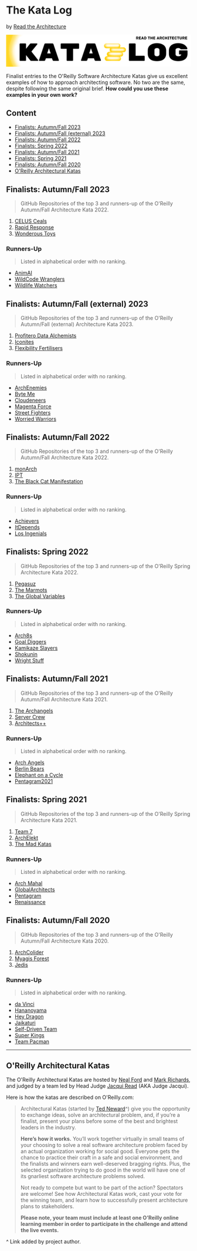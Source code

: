 # The Kata Log

by [Read the Architecture](https://readthearchitecture.com)

<img src="assets/KataLog-1280x220.png" alt="The Kata Log" style="zoom:50%;" />

Finalist entries to the O'Reilly Software Architecture Katas give us excellent examples of how to approach architecting software. No two are the same, despite following the same original brief. **How could you use these examples in your own work?**

## Content

- <a href="#fall23">Finalists: Autumn/Fall 2023</a>
- <a href="#fallex23">Finalists: Autumn/Fall (external) 2023</a>
- <a href="#fall22">Finalists: Autumn/Fall 2022</a>
- <a href="#spring22">Finalists: Spring 2022</a>
- <a href="#fall21">Finalists: Autumn/Fall 2021</a>
- <a href="#spring21">Finalists: Spring 2021</a>
- <a href="#fall20">Finalists: Autumn/Fall 2020</a>
- <a href="#oreillykatas">O'Reilly Architectural Katas</a>

<a name="fall23"></a>

## Finalists: Autumn/Fall 2023

> GitHub Repositories of the top 3 and runners-up of the O'Reilly Autumn/Fall Architecture Kata 2022.

1. [CELUS Ceals](https://github.com/TheKataLog/Celus-Ceals)
2. [Rapid Response](https://github.com/TheKataLog/Rapid-Response)
3. [Wonderous Toys](https://github.com/TheKataLog/Wonderous-Toys)

### Runners-Up

> Listed in alphabetical order with no ranking.

- [AnimAI](https://github.com/TheKataLog/AnimAI)
- [WildCode Wranglers](https://github.com/TheKataLog/WildCode-Wranglers)
- [Wildlife Watchers](https://github.com/TheKataLog/WildlifeWatchers)

<a name="fallex23"></a>

## Finalists: Autumn/Fall (external) 2023

> GitHub Repositories of the top 3 and runners-up of the O'Reilly Autumn/Fall (external) Architecture Kata 2023.

1. [Profitero Data Alchemists](https://github.com/TheKataLog/Profitero-Data-Alchemists)
2. [Iconites](https://github.com/TheKataLog/Iconites)
3. [Flexibility Fertilisers](https://github.com/TheKataLog/Flexibility-Fertilisers)

### Runners-Up

> Listed in alphabetical order with no ranking.

- [ArchEnemies](https://github.com/TheKataLog/ArchEnemies)
- [Byte Me](https://github.com/TheKataLog/Byte-Me)
- [Cloudeneers](https://github.com/TheKataLog/Cloudeneers)
- [Magenta Force](https://github.com/TheKataLog/Magenta-Force)
- [Street Fighters](https://github.com/TheKataLog/Street-Fighters)
- [Worried Warriors](https://github.com/TheKataLog/Worried-Warriors)

<a name="fall22"></a>

## Finalists: Autumn/Fall 2022

> GitHub Repositories of the top 3 and runners-up of the O'Reilly Autumn/Fall Architecture Kata 2022.

1. [monArch](https://github.com/TheKataLog/MonArch)
2. [IPT](https://github.com/TheKataLog/IPT)
3. [The Black Cat Manifestation](https://github.com/TheKataLog/Black-Cat-Manifestation)

### Runners-Up

> Listed in alphabetical order with no ranking.

- [Achievers](https://github.com/TheKataLog/Achievers)
- [ItDepends](https://github.com/TheKataLog/It-Depends)
- [Los Ingenials](https://github.com/TheKataLog/Los-Ingenials)

<a name="spring22"></a>

## Finalists: Spring 2022 

> GitHub Repositories of the top 3 and runners-up of the O'Reilly Spring Architecture Kata 2022.

1. [Pegasuz](https://github.com/TheKataLog/Pegasuz)
2. [The Marmots](https://github.com/TheKataLog/Marmots)
3. [The Global Variables](https://github.com/TheKataLog/Global-Variables)

### Runners-Up

> Listed in alphabetical order with no ranking.

- [Arch8s](https://github.com/TheKataLog/Arch8s)
- [Goal Diggers](https://github.com/TheKataLog/Goal-Diggers)
- [Kamikaze Slayers](https://github.com/TheKataLog/Kamikaze-Slayers)
- [Shokunin](https://github.com/TheKataLog/Shokunin)
- [Wright Stuff](https://github.com/TheKataLog/Wright-Stuff)

<a name="fall21"></a>

## Finalists: Autumn/Fall 2021 

> GitHub Repositories of the top 3 and runners-up of the O'Reilly Autumn/Fall Architecture Kata 2021.

1. [The Archangels](https://github.com/TheKataLog/Archangels)
2. [Server Crew](https://github.com/TheKataLog/Sever-Crew)
3. [Architects++](https://github.com/TheKataLog/Architects)

### Runners-Up

> Listed in alphabetical order with no ranking.

- [Arch Angels](https://github.com/TheKataLog/Arch-Angels)
- [Berlin Bears](https://github.com/TheKataLog/Berlin-Bears)
- [Elephant on a Cycle](https://github.com/TheKataLog/Elephant-on-a-Cycle)
- [Pentagram2021](https://github.com/TheKataLog/Pentagram2021)

<a name="spring21"></a>

## Finalists: Spring 2021

> GitHub Repositories of the top 3 and runners-up of the O'Reilly Spring Architecture Kata 2021.

1. [Team 7](https://github.com/TheKataLog/Team-7)
2. [ArchElekt](https://github.com/TheKataLog/ArchElekt)
3. [The Mad Katas](https://github.com/TheKataLog/Mad-Katas)

### Runners-Up

> Listed in alphabetical order with no ranking.

- [Arch Mahal](https://github.com/TheKataLog/Arch-Mahal)
- [GlobalArchitects](https://github.com/TheKataLog/Global-Architects)
- [Pentagram](https://github.com/TheKataLog/Pentagram)
- [Renaissance](https://github.com/TheKataLog/Renaissance)

<a name="fall20"></a>

## Finalists: Autumn/Fall 2020

> GitHub Repositories of the top 3 and runners-up of the O'Reilly Autumn/Fall Architecture Kata 2020.

1. [ArchColider](https://github.com/TheKataLog/ArchColider)
2. [Myagis Forest](https://github.com/TheKataLog/Myagis-Forest)
3. [Jedis](https://github.com/TheKataLog/Jedis)

### Runners-Up

> Listed in alphabetical order with no ranking.

- [da Vinci](https://github.com/TheKataLog/da-Vinci)
- [Hananoyama](https://github.com/TheKataLog/Hananoyama)
- [Hey Dragon](https://github.com/TheKataLog/Hey-Dragon)
- [Jaikaturi](https://github.com/TheKataLog/Jaikaturi)
- [Self-Driven Team](https://github.com/TheKataLog/Self-Driven-Team)
- [Super Kings](https://github.com/TheKataLog/Super-Kings)
- [Team Pacman](https://github.com/TheKataLog/Team-Pacman)

---

<a name="oreillykatas"></a>

## O'Reilly Architectural Katas

The O'Reilly Architectural Katas are hosted by [Neal Ford](http://nealford.com/) and [Mark Richards](https://developertoarchitect.com/), and judged by a team led by Head Judge [Jacqui Read](https://jacquiread.com/) (AKA Judge Jacqui).

Here is how the katas are described on O'Reilly.com:

> Architectural Katas (started by [Ted Neward](http://blogs.tedneward.com/)^) give you the opportunity to exchange ideas, solve an architectural problem, and, if you’re a finalist, present your plans before some of the best and brightest leaders in the industry.
>
> **Here’s how it works.** You’ll work together virtually in small teams of your choosing to solve a real software architecture problem faced by an actual organization working for social good. Everyone gets the chance to practice their craft in a safe and social environment, and the finalists and winners earn well-deserved bragging rights. Plus, the selected organization trying to do good in the world will have one of its gnarliest software architecture problems solved.
>
> Not ready to compete but want to be part of the action? Spectators are welcome! See how Architectural Katas work, cast your vote for the winning team, and learn how to successfully present architecture plans to stakeholders.
>
> **Please note, your team must include at least one O’Reilly online learning member in order to participate in the challenge and attend the live events.**

^ Link added by project author.
